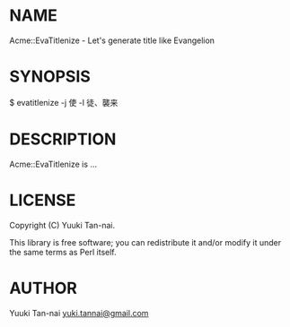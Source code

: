 # NAME

Acme::EvaTitlenize - Let's generate title like Evangelion

# SYNOPSIS

$ evatitlenize -j 使 -l 徒、襲来



# DESCRIPTION

Acme::EvaTitlenize is ...

# LICENSE

Copyright (C) Yuuki Tan-nai.

This library is free software; you can redistribute it and/or modify
it under the same terms as Perl itself.

# AUTHOR

Yuuki Tan-nai <yuki.tannai@gmail.com>
